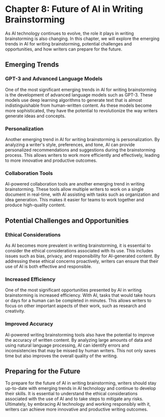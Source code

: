 Chapter 8: Future of AI in Writing Brainstorming
================================================

As AI technology continues to evolve, the role it plays in writing brainstorming is also changing. In this chapter, we will explore the emerging trends in AI for writing brainstorming, potential challenges and opportunities, and how writers can prepare for the future.

Emerging Trends
---------------

### GPT-3 and Advanced Language Models

One of the most significant emerging trends in AI for writing brainstorming is the development of advanced language models such as GPT-3. These models use deep learning algorithms to generate text that is almost indistinguishable from human-written content. As these models become more sophisticated, they have the potential to revolutionize the way writers generate ideas and concepts.

### Personalization

Another emerging trend in AI for writing brainstorming is personalization. By analyzing a writer's style, preferences, and tone, AI can provide personalized recommendations and suggestions during the brainstorming process. This allows writers to work more efficiently and effectively, leading to more innovative and productive outcomes.

### Collaboration Tools

AI-powered collaboration tools are another emerging trend in writing brainstorming. These tools allow multiple writers to work on a single document in real-time, with AI assisting with tasks such as organization and idea generation. This makes it easier for teams to work together and produce high-quality content.

Potential Challenges and Opportunities
--------------------------------------

### Ethical Considerations

As AI becomes more prevalent in writing brainstorming, it is essential to consider the ethical considerations associated with its use. This includes issues such as bias, privacy, and responsibility for AI-generated content. By addressing these ethical concerns proactively, writers can ensure that their use of AI is both effective and responsible.

### Increased Efficiency

One of the most significant opportunities presented by AI in writing brainstorming is increased efficiency. With AI, tasks that would take hours or days for a human can be completed in minutes. This allows writers to focus on other important aspects of their work, such as research and creativity.

### Improved Accuracy

AI-powered writing brainstorming tools also have the potential to improve the accuracy of written content. By analyzing large amounts of data and using natural language processing, AI can identify errors and inconsistencies that may be missed by human writers. This not only saves time but also improves the overall quality of the writing.

Preparing for the Future
------------------------

To prepare for the future of AI in writing brainstorming, writers should stay up-to-date with emerging trends in AI technology and continue to develop their skills. It is essential to understand the ethical considerations associated with the use of AI and to take steps to mitigate any risks. Ultimately, by embracing AI technology and working responsibly with it, writers can achieve more innovative and productive writing outcomes.
